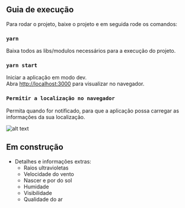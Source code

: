 
## Guia de execução

Para rodar o projeto, baixe o projeto e em seguida rode os comandos:

### `yarn`

Baixa todos as libs/modulos necessários para a execução do projeto.
### `yarn start`

Iniciar a aplicação em modo dev.<br />
Abra [http://localhost:3000](http://localhost:3000) para visualizar no navegador.

### `Permitir a localização no navegador`

Permita quando for notificado, para que a aplicação possa carregar as informações da sua localização.

![alt text](https://image.prntscr.com/image/vHdpIhmrTvOMdxCKsMrVlg.png)

## Em construção

- Detalhes e informações extras:
  * Raios ultravioletas
  * Velocidade do vento
  * Nascer e por do sol
  * Humidade
  * Visibilidade
  * Qualidade do ar
